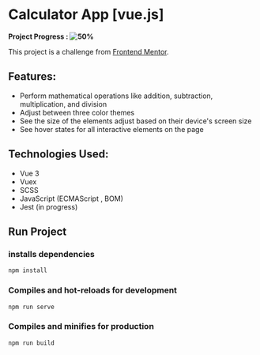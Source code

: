 # Calculator App [vue.js]

**Project Progress : ![50%](https://progress-bar.dev/50/?title=done)**

<!-- **[See Website Live]()** -->

This project is a challenge from [Frontend Mentor](https://www.frontendmentor.io/challenges/calculator-app-9lteq5N29).

## Features:

- Perform mathematical operations like addition, subtraction, multiplication, and division
- Adjust between three color themes
- See the size of the elements adjust based on their device's screen size
- See hover states for all interactive elements on the page

## Technologies Used:

- Vue 3
- Vuex
- SCSS
- JavaScript (ECMAScript , BOM)
- Jest (in progress)

<!-- **[See Website Live]()** -->

## Run Project

### installs dependencies

```
npm install
```

### Compiles and hot-reloads for development

```
npm run serve
```

### Compiles and minifies for production

```
npm run build
```

<!--
## Output design Screenshots:

Large Screen - theme 1:

![Output](/Output-design-screenshots/1.png)

Medium Screen - theme 2:

![Output](/Output-design-screenshots/2.png)

Small Screen - theme 3:

![Output](/Output-design-screenshots/3.png)
-->
